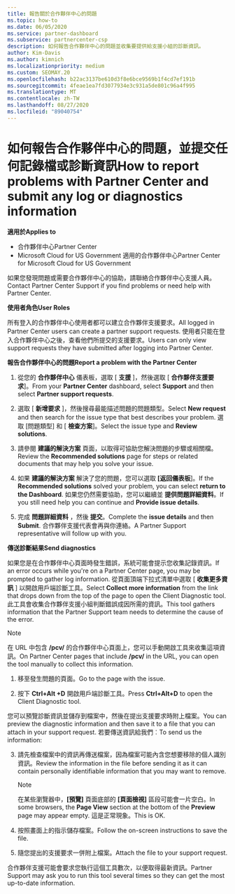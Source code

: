 ```yaml
---
title: 報告關於合作夥伴中心的問題
ms.topic: how-to
ms.date: 06/05/2020
ms.service: partner-dashboard
ms.subservice: partnercenter-csp
description: 如何報告合作夥伴中心的問題並收集要提供給支援小組的診斷資訊。
author: Kim-Davis
ms.author: kimnich
ms.localizationpriority: medium
ms.custom: SEOMAY.20
ms.openlocfilehash: b22ac3137be610d3f8e6bce9569b1f4cd7ef191b
ms.sourcegitcommit: 4feae1ea7fd3077934e3c931a5de801c96a4f995
ms.translationtype: MT
ms.contentlocale: zh-TW
ms.lasthandoff: 08/27/2020
ms.locfileid: "89040754"
---
```

# <a name="how-to-report-problems-with-partner-center-and-submit-any-log-or-diagnostics-information"></a><span data-ttu-id="ffc25-103">如何報告合作夥伴中心的問題，並提交任何記錄檔或診斷資訊</span><span class="sxs-lookup"><span data-stu-id="ffc25-103">How to report problems with Partner Center and submit any log or diagnostics information</span></span>

<span data-ttu-id="ffc25-104">**適用於**</span><span class="sxs-lookup"><span data-stu-id="ffc25-104">**Applies to**</span></span>

- <span data-ttu-id="ffc25-105">合作夥伴中心</span><span class="sxs-lookup"><span data-stu-id="ffc25-105">Partner Center</span></span>
- <span data-ttu-id="ffc25-106">Microsoft Cloud for US Government 適用的合作夥伴中心</span><span class="sxs-lookup"><span data-stu-id="ffc25-106">Partner Center for Microsoft Cloud for US Government</span></span>

<span data-ttu-id="ffc25-107">如果您發現問題或需要合作夥伴中心的協助，請聯絡合作夥伴中心支援人員。</span><span class="sxs-lookup"><span data-stu-id="ffc25-107">Contact Partner Center Support if you find problems or need help with Partner Center.</span></span>

<span data-ttu-id="ffc25-108">**使用者角色**</span><span class="sxs-lookup"><span data-stu-id="ffc25-108">**User Roles**</span></span>

<span data-ttu-id="ffc25-109">所有登入的合作夥伴中心使用者都可以建立合作夥伴支援要求。</span><span class="sxs-lookup"><span data-stu-id="ffc25-109">All logged in Partner Center users can create a partner support requests.</span></span> <span data-ttu-id="ffc25-110">使用者只能在登入合作夥伴中心之後，查看他們所提交的支援要求。</span><span class="sxs-lookup"><span data-stu-id="ffc25-110">Users can only view support requests they have submitted after logging into Partner Center.</span></span>

<span data-ttu-id="ffc25-111">**報告合作夥伴中心的問題**</span><span class="sxs-lookup"><span data-stu-id="ffc25-111">**Report a problem with the Partner Center**</span></span>

1. <span data-ttu-id="ffc25-112">從您的 **合作夥伴中心** 儀表板，選取 [ **支援** ]，然後選取 [ **合作夥伴支援要求**]。</span><span class="sxs-lookup"><span data-stu-id="ffc25-112">From your **Partner Center** dashboard, select **Support** and then select **Partner support requests**.</span></span>

2. <span data-ttu-id="ffc25-113">選取 [ **新增要求** ]，然後搜尋最能描述問題的問題類型。</span><span class="sxs-lookup"><span data-stu-id="ffc25-113">Select **New request** and then search for the issue type that best describes your problem.</span></span> <span data-ttu-id="ffc25-114">選取 [問題類型] 和 [ **檢查方案**]。</span><span class="sxs-lookup"><span data-stu-id="ffc25-114">Select the issue type and **Review solutions**.</span></span>

3. <span data-ttu-id="ffc25-115">請參閱 **建議的解決方案** 頁面，以取得可協助您解決問題的步驟或相關檔。</span><span class="sxs-lookup"><span data-stu-id="ffc25-115">Review the **Recommended solutions** page for steps or related documents that may help you solve your issue.</span></span>

4. <span data-ttu-id="ffc25-116">如果 **建議的解決方案** 解決了您的問題，您可以選取 **[返回儀表板**]。</span><span class="sxs-lookup"><span data-stu-id="ffc25-116">If the **Recommended solutions** solved your problem, you can select **return to the Dashboard**.</span></span> <span data-ttu-id="ffc25-117">如果您仍然需要協助，您可以繼續並 **提供問題詳細資料**。</span><span class="sxs-lookup"><span data-stu-id="ffc25-117">If you still need help you can continue and **Provide issue details**.</span></span>

5. <span data-ttu-id="ffc25-118">完成 **問題詳細資料** ，然後 **提交**。</span><span class="sxs-lookup"><span data-stu-id="ffc25-118">Complete the **issue details** and then **Submit**.</span></span> <span data-ttu-id="ffc25-119">合作夥伴支援代表會再與你連絡。</span><span class="sxs-lookup"><span data-stu-id="ffc25-119">A Partner Support representative will follow up with you.</span></span>

<span data-ttu-id="ffc25-120">**傳送診斷結果**</span><span class="sxs-lookup"><span data-stu-id="ffc25-120">**Send diagnostics**</span></span>

<span data-ttu-id="ffc25-121">如果您是在合作夥伴中心頁面時發生錯誤，系統可能會提示您收集記錄資訊。</span><span class="sxs-lookup"><span data-stu-id="ffc25-121">If an error occurs while you're on a Partner Center page, you may be prompted to gather log information.</span></span> <span data-ttu-id="ffc25-122">從頁面頂端下拉式清單中選取 [ **收集更多資訊** ] 以開啟用戶端診斷工具。</span><span class="sxs-lookup"><span data-stu-id="ffc25-122">Select **Collect more information** from the link that drops down from the top of the page to open the Client Diagnostic tool.</span></span> <span data-ttu-id="ffc25-123">此工具會收集合作夥伴支援小組判斷錯誤成因所需的資訊。</span><span class="sxs-lookup"><span data-stu-id="ffc25-123">This tool gathers information that the Partner Support team needs to determine the cause of the error.</span></span> 

>[!NOTE]
><span data-ttu-id="ffc25-124">在 URL 中包含 **/pcv/** 的合作夥伴中心頁面上，您可以手動開啟工具來收集這項資訊。</span><span class="sxs-lookup"><span data-stu-id="ffc25-124">On Partner Center pages that include **/pcv/** in the URL, you can open the tool manually to collect this information.</span></span>

1. <span data-ttu-id="ffc25-125">移至發生問題的頁面。</span><span class="sxs-lookup"><span data-stu-id="ffc25-125">Go to the page with the issue.</span></span>

2. <span data-ttu-id="ffc25-126">按下 **Ctrl+Alt +D** 開啟用戶端診斷工具。</span><span class="sxs-lookup"><span data-stu-id="ffc25-126">Press **Ctrl+Alt+D** to open the Client Diagnostic tool.</span></span>

<span data-ttu-id="ffc25-127">您可以預覽診斷資訊並儲存到檔案中，然後在提出支援要求時附上檔案。</span><span class="sxs-lookup"><span data-stu-id="ffc25-127">You can preview the diagnostic information and then save it to a file that you can attach in your support request.</span></span> <span data-ttu-id="ffc25-128">若要傳送資訊給我們︰</span><span class="sxs-lookup"><span data-stu-id="ffc25-128">To send us the information:</span></span>

3. <span data-ttu-id="ffc25-129">請先檢查檔案中的資訊再傳送檔案，因為檔案可能內含您想要移除的個人識別資訊。</span><span class="sxs-lookup"><span data-stu-id="ffc25-129">Review the information in the file before sending it as it can contain personally identifiable information that you may want to remove.</span></span> 

    >[!NOTE]
    ><span data-ttu-id="ffc25-130">在某些瀏覽器中，**\[預覽\]** 頁面底部的 **\[頁面檢視\]** 區段可能會一片空白。</span><span class="sxs-lookup"><span data-stu-id="ffc25-130">In some browsers, the **Page View** section at the bottom of the **Preview** page may appear empty.</span></span> <span data-ttu-id="ffc25-131">這是正常現象。</span><span class="sxs-lookup"><span data-stu-id="ffc25-131">This is OK.</span></span>

4. <span data-ttu-id="ffc25-132">按照畫面上的指示儲存檔案。</span><span class="sxs-lookup"><span data-stu-id="ffc25-132">Follow the on-screen instructions to save the file.</span></span>

5. <span data-ttu-id="ffc25-133">隨您提出的支援要求一併附上檔案。</span><span class="sxs-lookup"><span data-stu-id="ffc25-133">Attach the file to your support request.</span></span>

<span data-ttu-id="ffc25-134">合作夥伴支援可能會要求您執行這個工具數次，以便取得最新資訊。</span><span class="sxs-lookup"><span data-stu-id="ffc25-134">Partner Support may ask you to run this tool several times so they can get the most up-to-date information.</span></span>

